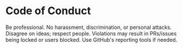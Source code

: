 # Code of Conduct

Be professional. No harassment, discrimination, or personal attacks.
Disagree on ideas; respect people. Violations may result in PRs/issues being
locked or users blocked. Use GitHub's reporting tools if needed.
